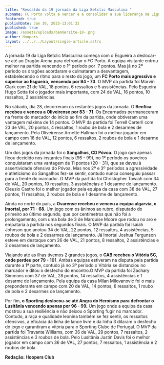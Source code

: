 ```yaml
---
title: "Rescaldo da 19 jornada da Liga Betclic Masculina "
subname: FC Porto volta a vencer e a consolidar a sua liderança na Liga
featured: true
publishDate: Jan 30, 2023-13:01:32
published: true
image: /assets/uploads/bannersite-10-.png
author: Hoopers
layout: ../../../Layout/single-article.astro
---
```

<!--StartFragment-->

A jornada 19 da Liga Betclic Masculina começa com o Esgueira a deslocar-se até ao Dragão Arena para defrontar o FC Porto. A equipa visitante entrou melhor na partida vencendo o 1º período por  7 pontos. Mas já no 2º período os dragões acordaram e culmataram a desvantagem, estabelecendo o ritmo para o resto do jogo, um **FC Porto mais agressivo e superior ao Esgueira,** **vencendo por 94 - 73**. O MVP da partida foi Marvin Clark com 21 de VAL, 18 pontos, 6 ressaltos e 5 assistências. Pelo Esgueira Hugo Sotta foi o jogador mais importante, com 24 de VAL, 16 pontos, 10 ressaltos, 2 assistências. 



No sábado, dia 28, decorreram os restantes jogos da jornada. O **Benfica recebeu e venceu a Oliveirense por 83 - 71**. Os Encarnados permaneceram na frente do marcador do início ao fim da partida, onde obtiveram uma vantagem máxima de 14 pontos. O MVP da partida foi Terrell CarterII com 23 de VAL, 20 pontos, 4 ressaltos, 1 roubo de bola e 2 desarmes de lançamento. Pela Oliveirense Arnette Hallman foi o melhor jogador em campo com 16 de VAL, 12 pontos, 6 ressaltos, 2 roubos de bola e 1 desarme de lançamento. 



Um dos jogos da jornada foi o **Sangalhos, CD Póvoa.** O jogo que apenas ficou decidido nos instantes finais (96 - 99), no 1º período os poveiros conquistaram uma vantagem de 11 pontos (20 - 31), que se deveu à assertividade ofensiva do Póvoa. Mas nos 2º e 3º períodos a agressividade e atleticismo do Sangalhos fez-se sentir, contudo nunca conseguiu passar para a frente do marcador. O MVP da partida foi Christopher Tawiah com 34 de VAL, 20 pontos, 10 ressaltos, 3 assistências e 1 desarme de lançamento. Cleusio Castro foi o melhor jogador pela equipa da casa com 38 de VAL, 27 pontos, 11 ressaltos, 2 roubos de bola e 1 desarme de lançamento.



Ainda no norte do país, a **Ovarense recebeu e venceu a equipa algarvia, o Imortal, por 71 - 68**. Um jogo com os ânimos ao rubro, disputado do primeiro ao último segundo, que por centímetros que não foi a prolongamento, com uma bola de 3 de Marquise Moore que rodou no aro e empataria a partida nos segundos finais. O MVP da partida foi Isaiah Johnson que anotou 34 de VAL, 22 pontos, 12 ressaltos, 4 assistências, 5 roubos de bola e 2 desarmes de lançamento. Já Imortal Joshua Fergunson esteve em destaque com 26 de VAL, 21 pontos, 8 ressaltos, 2 assistências e 2 desarmes de lançamento. 



Viajando até as ilhas tivemos 2 grandes jogos, o **CAB recebeu o Vitória SC, onde perdeu por 79 - 101**. Ambas equipas estiveram na disputa pela partida durante a 1ª parte, contudo já no 3º período o Vitória se distanciou no marcador e ditou o desfecho do encontro.O MVP da partida foi Zachary Simmons com 37 de VAL, 28 pontos, 14 ressaltos, 4 assistências e 1 desarme de lançamento. Pela equipa da casa Milan Milovanovic foi o mais preponderante em campo com 20 de VAL, 14 pontos, 8 ressaltos, 1 roubo de bola e 2 desarmes de lançamento.



Por fim, **o Sporting deslocou-se até Angra do Heroísmo para defrontar o Lusitânia vencendo apenas por 96 - 99.** Um jogo onde a equipa da casa mostrou a sua resiliência e não deixou o Sporting fugir no marcador. Contudo, a raça e qualidade leonina também se fez sentir, os ressaltos ofensivos, a eficácia da linha de lance livre e da linha 3 ditaram o desfecho do jogo e garantiram a vitória para o Sporting Clube de Portugal. O MVP da partida foi Travante Williams, com 36 de VAL, 29 pontos, 7 ressaltos, 2 assistências e 3 roubos de bola. Pelo Lusitânia Justin Davis foi o melhor jogador em campo com 36 de VAL, 27 pontos, 7 ressaltos, 1 assistência e 2 roubos de bola. 



**Redação: Hoopers Club**



<!--EndFragment-->